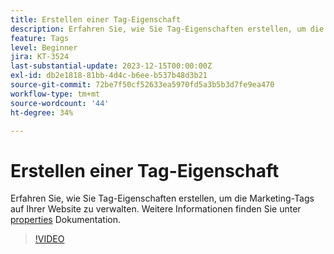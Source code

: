 ```yaml
---
title: Erstellen einer Tag-Eigenschaft
description: Erfahren Sie, wie Sie Tag-Eigenschaften erstellen, um die Marketing-Tags auf Ihrer Website zu verwalten.
feature: Tags
level: Beginner
jira: KT-3524
last-substantial-update: 2023-12-15T00:00:00Z
exl-id: db2e1818-81bb-4d4c-b6ee-b537b48d3b21
source-git-commit: 72be7f50cf52633ea5970fd5a3b5b3d7fe9ea470
workflow-type: tm+mt
source-wordcount: '44'
ht-degree: 34%

---
```


# Erstellen einer Tag-Eigenschaft

Erfahren Sie, wie Sie Tag-Eigenschaften erstellen, um die Marketing-Tags auf Ihrer Website zu verwalten. Weitere Informationen finden Sie unter [properties](https://experienceleague.adobe.com/docs/experience-platform/tags/admin/companies-and-properties.html?lang=de) Dokumentation.

>[!VIDEO](https://video.tv.adobe.com/v/28727/?learn=on)
